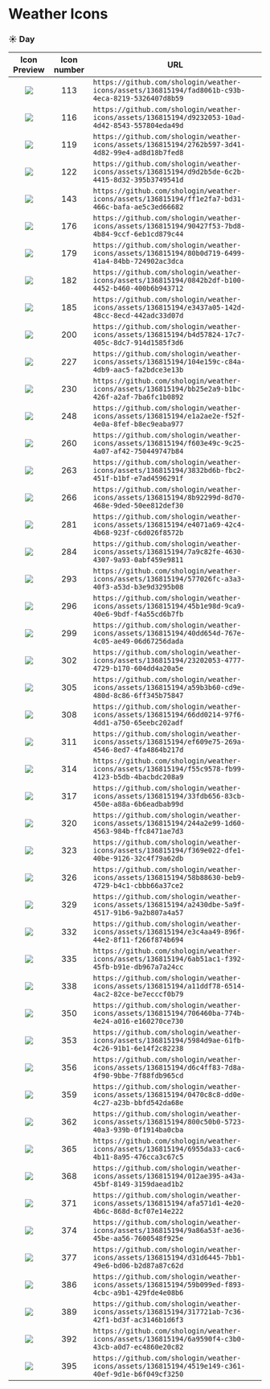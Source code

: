 # Weather Icons

### ☀️ Day

|                                                        Icon Preview                                                        | Icon number | URL                                                                                                     |
| :---------------------------------------------------------------------------------------------------------------------------: | :-------------: | ------------------------------------------------------------------------------------------------------- |
| <img src="https://github.com/shologin/weather-icons/assets/136815194/fad8061b-c93b-4eca-8219-5326407d8b59"> |      113       | `https://github.com/shologin/weather-icons/assets/136815194/fad8061b-c93b-4eca-8219-5326407d8b59` |
| <img src="https://github.com/shologin/weather-icons/assets/136815194/d9232053-10ad-4d42-8543-557804eda49d"> |      116       | `https://github.com/shologin/weather-icons/assets/136815194/d9232053-10ad-4d42-8543-557804eda49d` |
| <img src="https://github.com/shologin/weather-icons/assets/136815194/2762b597-3d41-4d82-99e4-ad8d18b7fed8"> |      119       | `https://github.com/shologin/weather-icons/assets/136815194/2762b597-3d41-4d82-99e4-ad8d18b7fed8` |
| <img src="https://github.com/shologin/weather-icons/assets/136815194/d9d2b5de-6c2b-4415-8d32-395b3749541d"> |      122       | `https://github.com/shologin/weather-icons/assets/136815194/d9d2b5de-6c2b-4415-8d32-395b3749541d` |
| <img src="https://github.com/shologin/weather-icons/assets/136815194/ff1e2fa7-bd31-466c-bafa-ae5c3ed66682"> |      143       | `https://github.com/shologin/weather-icons/assets/136815194/ff1e2fa7-bd31-466c-bafa-ae5c3ed66682` |
| <img src="https://github.com/shologin/weather-icons/assets/136815194/90427f53-7bd8-4b84-9ccf-6eb1cd879c44"> |      176       | `https://github.com/shologin/weather-icons/assets/136815194/90427f53-7bd8-4b84-9ccf-6eb1cd879c44` |
| <img src="https://github.com/shologin/weather-icons/assets/136815194/80b0d719-6499-41a4-84bb-724902ac3dca"> |      179       | `https://github.com/shologin/weather-icons/assets/136815194/80b0d719-6499-41a4-84bb-724902ac3dca` |
| <img src="https://github.com/shologin/weather-icons/assets/136815194/0842b2df-b100-4452-b460-400b6b943712"> |      182       | `https://github.com/shologin/weather-icons/assets/136815194/0842b2df-b100-4452-b460-400b6b943712` |
| <img src="https://github.com/shologin/weather-icons/assets/136815194/e3437a05-142d-48cc-8ecd-442adc33d07d"> |      185       | `https://github.com/shologin/weather-icons/assets/136815194/e3437a05-142d-48cc-8ecd-442adc33d07d` |
| <img src="https://github.com/shologin/weather-icons/assets/136815194/b4d57824-17c7-405c-8dc7-914d1585f3d6"> |      200       | `https://github.com/shologin/weather-icons/assets/136815194/b4d57824-17c7-405c-8dc7-914d1585f3d6` |
| <img src="https://github.com/shologin/weather-icons/assets/136815194/104e159c-c84a-4db9-aac5-fa2bdce3e13b"> |      227       | `https://github.com/shologin/weather-icons/assets/136815194/104e159c-c84a-4db9-aac5-fa2bdce3e13b` |
| <img src="https://github.com/shologin/weather-icons/assets/136815194/bb25e2a9-b1bc-426f-a2af-7ba6fc1b0892"> |      230       | `https://github.com/shologin/weather-icons/assets/136815194/bb25e2a9-b1bc-426f-a2af-7ba6fc1b0892` |
| <img src="https://github.com/shologin/weather-icons/assets/136815194/e1a2ae2e-f52f-4e0a-8fef-b8ec9eaba977"> |      248       | `https://github.com/shologin/weather-icons/assets/136815194/e1a2ae2e-f52f-4e0a-8fef-b8ec9eaba977` |
| <img src="https://github.com/shologin/weather-icons/assets/136815194/f603e49c-9c25-4a07-af42-750449747b84"> |      260       | `https://github.com/shologin/weather-icons/assets/136815194/f603e49c-9c25-4a07-af42-750449747b84` |
| <img src="https://github.com/shologin/weather-icons/assets/136815194/3832bd6b-fbc2-451f-b1bf-e7ad4596291f"> |      263       | `https://github.com/shologin/weather-icons/assets/136815194/3832bd6b-fbc2-451f-b1bf-e7ad4596291f` |
| <img src="https://github.com/shologin/weather-icons/assets/136815194/8b92299d-8d70-468e-9ded-50ee812def30"> |      266       | `https://github.com/shologin/weather-icons/assets/136815194/8b92299d-8d70-468e-9ded-50ee812def30` |
| <img src="https://github.com/shologin/weather-icons/assets/136815194/e4071a69-42c4-4b68-923f-c6d026f8572b"> |      281       | `https://github.com/shologin/weather-icons/assets/136815194/e4071a69-42c4-4b68-923f-c6d026f8572b` |
| <img src="https://github.com/shologin/weather-icons/assets/136815194/7a9c82fe-4630-4307-9a93-0abf459e9811"> |      284       | `https://github.com/shologin/weather-icons/assets/136815194/7a9c82fe-4630-4307-9a93-0abf459e9811` |
| <img src="https://github.com/shologin/weather-icons/assets/136815194/577026fc-a3a3-40f3-a53d-b3e9d3295b08"> |      293       | `https://github.com/shologin/weather-icons/assets/136815194/577026fc-a3a3-40f3-a53d-b3e9d3295b08` |
| <img src="https://github.com/shologin/weather-icons/assets/136815194/45b1e98d-9ca9-40e6-9bdf-f4a55cd6b7fb"> |      296       | `https://github.com/shologin/weather-icons/assets/136815194/45b1e98d-9ca9-40e6-9bdf-f4a55cd6b7fb` |
| <img src="https://github.com/shologin/weather-icons/assets/136815194/40dd654d-767e-4c05-ae49-06d67256dada"> |      299       | `https://github.com/shologin/weather-icons/assets/136815194/40dd654d-767e-4c05-ae49-06d67256dada` |
| <img src="https://github.com/shologin/weather-icons/assets/136815194/23202053-4777-4729-b170-604dd4a20a5e"> |      302       | `https://github.com/shologin/weather-icons/assets/136815194/23202053-4777-4729-b170-604dd4a20a5e` |
| <img src="https://github.com/shologin/weather-icons/assets/136815194/a59b3b60-cd9e-480d-8c86-6ff345b75847"> |      305       | `https://github.com/shologin/weather-icons/assets/136815194/a59b3b60-cd9e-480d-8c86-6ff345b75847` |
| <img src="https://github.com/shologin/weather-icons/assets/136815194/66dd0214-97f6-4dd1-a750-65eebc202adf"> |      308       | `https://github.com/shologin/weather-icons/assets/136815194/66dd0214-97f6-4dd1-a750-65eebc202adf` |
| <img src="https://github.com/shologin/weather-icons/assets/136815194/ef609e75-269a-4546-8ed7-4fa4864b217d"> |      311       | `https://github.com/shologin/weather-icons/assets/136815194/ef609e75-269a-4546-8ed7-4fa4864b217d` |
| <img src="https://github.com/shologin/weather-icons/assets/136815194/f55c9578-fb99-4123-b5db-4bacbdc208a9"> |      314       | `https://github.com/shologin/weather-icons/assets/136815194/f55c9578-fb99-4123-b5db-4bacbdc208a9` |
| <img src="https://github.com/shologin/weather-icons/assets/136815194/33fdb656-83cb-450e-a88a-6b6eadbab99d"> |      317       | `https://github.com/shologin/weather-icons/assets/136815194/33fdb656-83cb-450e-a88a-6b6eadbab99d` |
| <img src="https://github.com/shologin/weather-icons/assets/136815194/244a2e99-1d60-4563-984b-ffc8471ae7d3"> |      320       | `https://github.com/shologin/weather-icons/assets/136815194/244a2e99-1d60-4563-984b-ffc8471ae7d3` |
| <img src="https://github.com/shologin/weather-icons/assets/136815194/f369e022-dfe1-40be-9126-32c4f79a62db"> |      323       | `https://github.com/shologin/weather-icons/assets/136815194/f369e022-dfe1-40be-9126-32c4f79a62db` |
| <img src="https://github.com/shologin/weather-icons/assets/136815194/58b88630-beb9-4729-b4c1-cbbb66a37ce2"> |      326       | `https://github.com/shologin/weather-icons/assets/136815194/58b88630-beb9-4729-b4c1-cbbb66a37ce2` |
| <img src="https://github.com/shologin/weather-icons/assets/136815194/a2430dbe-5a9f-4517-91b6-9a2b807a4a57"> |      329       | `https://github.com/shologin/weather-icons/assets/136815194/a2430dbe-5a9f-4517-91b6-9a2b807a4a57` |
| <img src="https://github.com/shologin/weather-icons/assets/136815194/e3c4aa49-896f-44e2-8f11-f266f874b694"> |      332       | `https://github.com/shologin/weather-icons/assets/136815194/e3c4aa49-896f-44e2-8f11-f266f874b694` |
| <img src="https://github.com/shologin/weather-icons/assets/136815194/6ab51ac1-f392-45fb-b91e-db967a7a24cc"> |      335       | `https://github.com/shologin/weather-icons/assets/136815194/6ab51ac1-f392-45fb-b91e-db967a7a24cc` |
| <img src="https://github.com/shologin/weather-icons/assets/136815194/a11ddf78-6514-4ac2-82ce-be7ecccf0b79"> |      338       | `https://github.com/shologin/weather-icons/assets/136815194/a11ddf78-6514-4ac2-82ce-be7ecccf0b79` |
| <img src="https://github.com/shologin/weather-icons/assets/136815194/706460ba-774b-4e24-a016-e160270ce730"> |      350       | `https://github.com/shologin/weather-icons/assets/136815194/706460ba-774b-4e24-a016-e160270ce730` |
| <img src="https://github.com/shologin/weather-icons/assets/136815194/5984d9ae-61fb-4c26-91b1-6e14f2c82238"> |      353       | `https://github.com/shologin/weather-icons/assets/136815194/5984d9ae-61fb-4c26-91b1-6e14f2c82238` |
| <img src="https://github.com/shologin/weather-icons/assets/136815194/d6c4ff83-7d8a-4f90-9bbe-7f88fdb965cd"> |      356       | `https://github.com/shologin/weather-icons/assets/136815194/d6c4ff83-7d8a-4f90-9bbe-7f88fdb965cd` |
| <img src="https://github.com/shologin/weather-icons/assets/136815194/0470c8c8-dd0e-4c27-a23b-bbfd542da68e"> |      359       | `https://github.com/shologin/weather-icons/assets/136815194/0470c8c8-dd0e-4c27-a23b-bbfd542da68e` |
| <img src="https://github.com/shologin/weather-icons/assets/136815194/800c50b0-5723-40a3-939b-0f1914ba0cba"> |      362       | `https://github.com/shologin/weather-icons/assets/136815194/800c50b0-5723-40a3-939b-0f1914ba0cba` |
| <img src="https://github.com/shologin/weather-icons/assets/136815194/6955da33-cac6-4b11-8a95-476cca3c67c5"> |      365       | `https://github.com/shologin/weather-icons/assets/136815194/6955da33-cac6-4b11-8a95-476cca3c67c5` |
| <img src="https://github.com/shologin/weather-icons/assets/136815194/012ae395-a43a-45bf-8149-3159daead1b2"> |      368       | `https://github.com/shologin/weather-icons/assets/136815194/012ae395-a43a-45bf-8149-3159daead1b2` |
| <img src="https://github.com/shologin/weather-icons/assets/136815194/afa571d1-4e20-4b6c-868d-8cf07e14e222"> |      371       | `https://github.com/shologin/weather-icons/assets/136815194/afa571d1-4e20-4b6c-868d-8cf07e14e222` |
| <img src="https://github.com/shologin/weather-icons/assets/136815194/9a86a53f-ae36-45be-aa56-7600548f925e"> |      374       | `https://github.com/shologin/weather-icons/assets/136815194/9a86a53f-ae36-45be-aa56-7600548f925e` |
| <img src="https://github.com/shologin/weather-icons/assets/136815194/d31d6445-7bb1-49e6-bd06-b2d87a87c62d"> |      377       | `https://github.com/shologin/weather-icons/assets/136815194/d31d6445-7bb1-49e6-bd06-b2d87a87c62d` |
| <img src="https://github.com/shologin/weather-icons/assets/136815194/59b099ed-f893-4cbc-a9b1-429fde4e08b6"> |      386       | `https://github.com/shologin/weather-icons/assets/136815194/59b099ed-f893-4cbc-a9b1-429fde4e08b6` |
| <img src="https://github.com/shologin/weather-icons/assets/136815194/317721ab-7c36-42f1-bd3f-ac3146b1d6f3"> |      389       | `https://github.com/shologin/weather-icons/assets/136815194/317721ab-7c36-42f1-bd3f-ac3146b1d6f3` |
| <img src="https://github.com/shologin/weather-icons/assets/136815194/6a9590f4-c3b0-43cb-a0d7-ec4860e20c82"> |      392       | `https://github.com/shologin/weather-icons/assets/136815194/6a9590f4-c3b0-43cb-a0d7-ec4860e20c82` |
| <img src="https://github.com/shologin/weather-icons/assets/136815194/4519e149-c361-40ef-9d1e-b6f049cf3250"> |      395       | `https://github.com/shologin/weather-icons/assets/136815194/4519e149-c361-40ef-9d1e-b6f049cf3250` |




